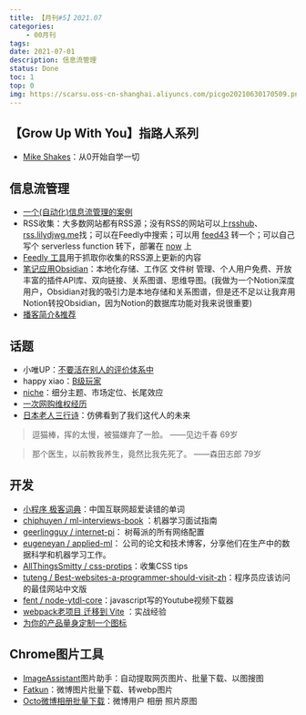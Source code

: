 ```yaml
---
title: 【月刊#5】2021.07
categories:
    - 00月刊
tags:
date: 2021-07-01
description: 信息流管理
status: Done
toc: 1
top: 0
img: https://scarsu.oss-cn-shanghai.aliyuncs.com/picgo20210630170509.png
---
```


## 【Grow Up With You】指路人系列

- [Mike Shakes](https://www.youtube.com/channel/UC6ktP3PLU5sAJxN9Rb0TALg)：从0开始自学一切

## 信息流管理

- [一个(自动化)信息流管理的案例](https://www.yuque.com/docs/share/78603db2-1dfc-47ad-9f47-1d2a5d6cd6e4)
- RSS收集：大多数网站都有RSS源；没有RSS的网站可以上[rsshub](https://docs.rsshub.app/)、[rss.lilydjwg.me](http://rss.lilydjwg.me/)找；可以在Feedly中搜索；可以用 [feed43](https://feed43.com/) 转一个；可以自己写个 serverless function 转下，部署在 [now](http://now.sh/) 上
- [Feedly 工具](https://feedly.com/)用于抓取你收集的RSS源上更新的内容
- [笔记应用Obsidian](https://sspai.com/post/67399)：本地化存储、工作区 文件树 管理、个人用户免费、开放丰富的插件API库、双向链接、关系图谱、思维导图。(我做为一个Notion深度用户，Obsidian对我的吸引力是本地存储和关系图谱，但是还不足以让我弃用Notion转投Obsidian，因为Notion的数据库功能对我来说很重要)
- [播客简介&推荐](https://www.scarsu.com/podcast_intro/)

## 话题

- 小唯UP：[不要活在别人的评价体系中](https://www.bilibili.com/video/BV1av4y1f714/?spm_id_from=trigger_reload)
- happy xiao：[B级玩家](https://xiao.do/issues/039-b-651481)
- [niche](https://happyxiao.com/niche/)：细分主题、市场定位、长尾效应
- [一次网购维权经历](https://sspai.com/post/67209)
- [日本老人三行诗](https://scarsu.oss-cn-shanghai.aliyuncs.com/070100350584_0111.jpg)：仿佛看到了我们这代人的未来

> 逗猫棒，挥的太慢，被猫嫌弃了一脸。 ——见边千春 69岁

> 那个医生，以前教我养生，竟然比我先死了。 ——森田志郎 79岁

## 开发

- [小程序 极客词典](https://sspai.com/post/67375)：中国互联网超爱读错的单词
- [chiphuyen / ml-interviews-book](https://github.com/chiphuyen/ml-interviews-book) ：机器学习面试指南
- [geerlingguy / internet-pi](https://github.com/geerlingguy/internet-pi)： 树莓派的所有网络配置
- [eugeneyan / applied-ml](https://github.com/eugeneyan/applied-ml)： 公司的论文和技术博客，分享他们在生产中的数据科学和机器学习工作。
- [AllThingsSmitty / css-protips](https://github.com/AllThingsSmitty/css-protips)：收集CSS tips
- [tuteng / Best-websites-a-programmer-should-visit-zh](https://github.com/tuteng/Best-websites-a-programmer-should-visit-zh)：程序员应该访问的最佳网站中文版
- [fent / node-ytdl-core](https://github.com/fent/node-ytdl-core)：javascript写的Youtube视频下载器
- [webpack老项目 迁移到 Vite](https://mp.weixin.qq.com/s/gQEbsWUFoFBiDinYG7EvIg) ：实战经验
- [为你的产品量身定制一个图标](https://sspai.com/post/67298)

## Chrome图片工具

- [ImageAssistant](https://chrome.google.com/webstore/detail/imageassistant-batch-imag/dbjbempljhcmhlfpfacalomonjpalpko)图片助手：自动提取网页图片、批量下载、以图搜图
- [Fatkun](https://chrome.google.com/webstore/detail/fatkun-batch-download-ima/nnjjahlikiabnchcpehcpkdeckfgnohf/?ref=appinn)：微博图片批量下载、转webp图片
- [Octo微博相册批量下载](https://chrome.google.com/webstore/detail/octo%E5%BE%AE%E5%8D%9A%E7%9B%B8%E5%86%8C%E6%89%B9%E9%87%8F%E4%B8%8B%E8%BD%BD/cdimdlckbkfelaogjhfbkjcfncbpngkn)：微博用户 相册 照片原图